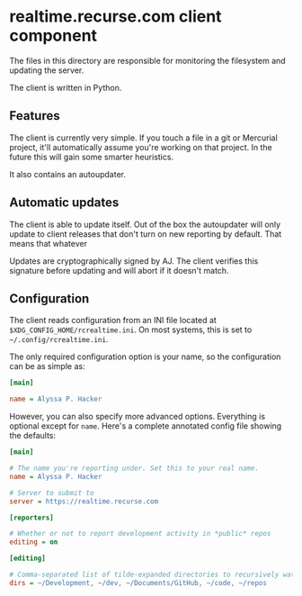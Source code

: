 # realtime.recurse.com client component

The files in this directory are responsible for monitoring the filesystem and updating the server.

The client is written in Python.

## Features

The client is currently very simple. If you touch a file in a git or Mercurial project, it'll automatically assume you're working on that project. In the future this will gain some smarter heuristics.

It also contains an autoupdater.

## Automatic updates

The client is able to update itself. Out of the box the autoupdater will only update to client releases that don't turn on new reporting by default. That means that whatever 

Updates are cryptographically signed by AJ. The client verifies this signature before updating and will abort if it doesn't match.

## Configuration

The client reads configuration from an INI file located at `$XDG_CONFIG_HOME/rcrealtime.ini`. On most systems, this is set to `~/.config/rcrealtime.ini`.

The only required configuration option is your name, so the configuration can be as simple as:

```ini
[main]

name = Alyssa P. Hacker
```

However, you can also specify more advanced options. Everything is optional except for `name`. Here's a complete annotated config file showing the defaults:

```ini
[main]

# The name you're reporting under. Set this to your real name.
name = Alyssa P. Hacker

# Server to submit to
server = https://realtime.recurse.com

[reporters]

# Whether or not to report development activity in *public* repos
editing = on

[editing]

# Comma-separated list of tilde-expanded directories to recursively watch for activity
dirs = ~/Development, ~/dev, ~/Documents/GitHub, ~/code, ~/repos
```
